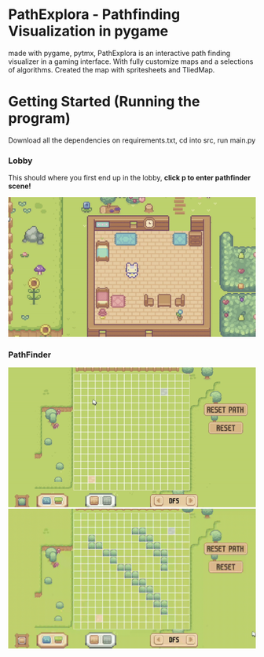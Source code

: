 # PathExplora - Pathfinding Visualization in pygame

made with pygame, pytmx, PathExplora is an interactive path finding visualizer in a gaming interface. With fully customize maps and a selections of algorithms. Created the map with spritesheets and TliedMap.

# Getting Started (Running the program)
Download all the dependencies on requirements.txt, cd into src, run main.py

### Lobby
This should where you first end up in the lobby, **click p to enter pathfinder scene!**

![Lobby](lobby.gif)

### PathFinder
![PathFinder](pathfinder.gif)
![Path](path.gif)





